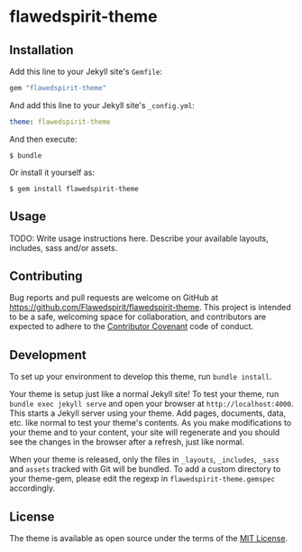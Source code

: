 # flawedspirit-theme

## Installation

Add this line to your Jekyll site's `Gemfile`:

```ruby
gem "flawedspirit-theme"
```

And add this line to your Jekyll site's `_config.yml`:

```yaml
theme: flawedspirit-theme
```

And then execute:

    $ bundle

Or install it yourself as:

    $ gem install flawedspirit-theme

## Usage

TODO: Write usage instructions here. Describe your available layouts, includes, sass and/or assets.

## Contributing

Bug reports and pull requests are welcome on GitHub at https://github.com/Flawedspirit/flawedspirit-theme. This project is intended to be a safe, welcoming space for collaboration, and contributors are expected to adhere to the [Contributor Covenant](http://contributor-covenant.org) code of conduct.

## Development

To set up your environment to develop this theme, run `bundle install`.

Your theme is setup just like a normal Jekyll site! To test your theme, run `bundle exec jekyll serve` and open your browser at `http://localhost:4000`. This starts a Jekyll server using your theme. Add pages, documents, data, etc. like normal to test your theme's contents. As you make modifications to your theme and to your content, your site will regenerate and you should see the changes in the browser after a refresh, just like normal.

When your theme is released, only the files in `_layouts`, `_includes`, `_sass` and `assets` tracked with Git will be bundled.
To add a custom directory to your theme-gem, please edit the regexp in `flawedspirit-theme.gemspec` accordingly.

## License

The theme is available as open source under the terms of the [MIT License](https://opensource.org/licenses/MIT).

